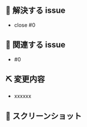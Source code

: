 <!-- Issue 番号がない PR は受け付けません。 -->
<!-- We don't accept PRs which has no Issue ID. -->

## 👏 解決する issue
- close #0

## 📝 関連する issue
- #0

## ⛏ 変更内容
<!-- 変更を端的に箇条書きで -->
<!-- List down your changes concisely -->
- xxxxxx

## 📸 スクリーンショット
<!-- スタイルなどの変更の場合はスクリーンショットがあるとレビューしやすいです -->
<!-- Changes in styles would be easier to review with screenshots! -->

